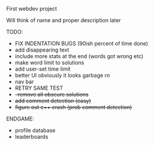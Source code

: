 First webdev project

Will think of name and proper description later



TODO:
- FIX INDENTATION BUGS (90ish percent of time done)
- add disappearing text 
- include more stats at the end (words got wrong etc)
- make word limit to solutions 
- add user-set time limit
- better UI obviously it looks garbage rn
- nav bar
- RETRY SAME TEST
- ~~-remove all obscure solutions~~ 
- ~~add comment detection (easy)~~
- ~~figure out c++ crash (prob comment detection)~~





ENDGAME:
- profile database
- leaderboards


